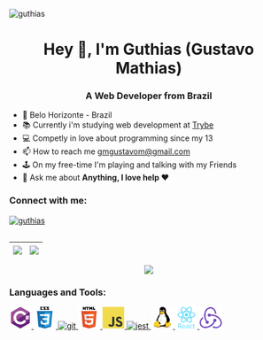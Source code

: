 <p align="left"> <img src="https://komarev.com/ghpvc/?username=guthias&label=Profile%20views&color=0e75b6&style=flat" alt="guthias" /> </p>
<h1 align="center">Hey 👋, I'm Guthias (Gustavo Mathias)</h1>
<h3 align="center">A Web Developer from Brazil</h3>

- 🏡  Belo Horizonte - Brazil
- 📚  Currently i'm studying web development at [Trybe](https://www.betrybe.com/)
- 💻  Competly in love about programming since my 13
- 📫  How to reach me [gmgustavom@gmail.com](mailto:gmgustavom@gmail.com)
- 🕹️  On my free-time I'm playing and talking with my Friends
- 💬  Ask me about **Anything, I love help ❤️**

<h3 align="left">Connect with me:</h3>
<p align="left">
<a href="https://linkedin.com/in/guthias" target="blank"><img align="center" src="https://raw.githubusercontent.com/rahuldkjain/github-profile-readme-generator/master/src/images/icons/Social/linked-in-alt.svg" alt="guthias" height="30" width="40" /></a>
</p>

##

| <a href="(https://github.com/guthias"> <img align="center" src="https://github-readme-stats.vercel.app/api?username=guthias&count_private=true&theme=github_dark&show_icons=true" /></a>| <a href="https://github.com/guthias/"><img align="center" src="https://github-readme-stats.vercel.app/api/top-langs/?username=guthias&layout=compact&theme=github_dark&show_icons=true" /></a>|
| ------------- | ------------- |


<p align="center">
  <a href="(https://github.com/guthias"> <img align="center" src="http://github-readme-streak-stats.herokuapp.com?user=guthias&theme=github-dark&date_format=j%20M%5B%20Y%5D&border=FFFFFF" /></a>
</p>


<h3 align="left">Languages and Tools:</h3>
<p align="left"> <a href="https://www.w3schools.com/cs/" target="_blank" rel="noreferrer"> <img src="https://raw.githubusercontent.com/devicons/devicon/master/icons/csharp/csharp-original.svg" alt="csharp" width="40" height="40"/> </a> <a href="https://www.w3schools.com/css/" target="_blank" rel="noreferrer"> <img src="https://raw.githubusercontent.com/devicons/devicon/master/icons/css3/css3-original-wordmark.svg" alt="css3" width="40" height="40"/> </a> <a href="https://git-scm.com/" target="_blank" rel="noreferrer"> <img src="https://www.vectorlogo.zone/logos/git-scm/git-scm-icon.svg" alt="git" width="40" height="40"/> </a> <a href="https://www.w3.org/html/" target="_blank" rel="noreferrer"> <img src="https://raw.githubusercontent.com/devicons/devicon/master/icons/html5/html5-original-wordmark.svg" alt="html5" width="40" height="40"/> </a> <a href="https://developer.mozilla.org/en-US/docs/Web/JavaScript" target="_blank" rel="noreferrer"> <img src="https://raw.githubusercontent.com/devicons/devicon/master/icons/javascript/javascript-original.svg" alt="javascript" width="40" height="40"/> </a> <a href="https://jestjs.io" target="_blank" rel="noreferrer"> <img src="https://www.vectorlogo.zone/logos/jestjsio/jestjsio-icon.svg" alt="jest" width="40" height="40"/> </a> <a href="https://www.linux.org/" target="_blank" rel="noreferrer"> <img src="https://raw.githubusercontent.com/devicons/devicon/master/icons/linux/linux-original.svg" alt="linux" width="40" height="40"/> </a> <a href="https://reactjs.org/" target="_blank" rel="noreferrer"> <img src="https://raw.githubusercontent.com/devicons/devicon/master/icons/react/react-original-wordmark.svg" alt="react" width="40" height="40"/> </a> <a href="https://redux.js.org" target="_blank" rel="noreferrer"> <img src="https://raw.githubusercontent.com/devicons/devicon/master/icons/redux/redux-original.svg" alt="redux" width="40" height="40"/> </a> </p>
